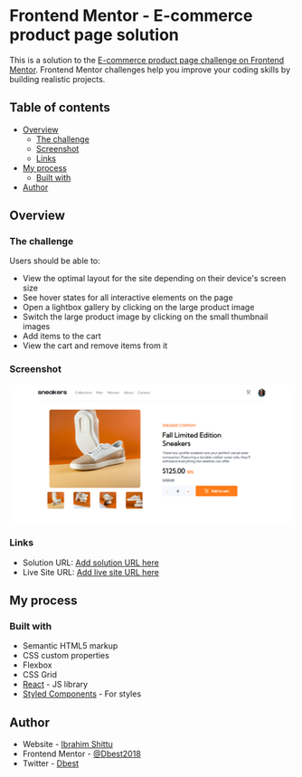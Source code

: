 # Frontend Mentor - E-commerce product page solution

This is a solution to the [E-commerce product page challenge on Frontend Mentor](https://www.frontendmentor.io/challenges/ecommerce-product-page-UPsZ9MJp6). Frontend Mentor challenges help you improve your coding skills by building realistic projects.

## Table of contents

- [Overview](#overview)
  - [The challenge](#the-challenge)
  - [Screenshot](#screenshot)
  - [Links](#links)
- [My process](#my-process)
  - [Built with](#built-with)
- [Author](#author)

## Overview

### The challenge

Users should be able to:

- View the optimal layout for the site depending on their device's screen size
- See hover states for all interactive elements on the page
- Open a lightbox gallery by clicking on the large product image
- Switch the large product image by clicking on the small thumbnail images
- Add items to the cart
- View the cart and remove items from it

### Screenshot

![](./src/images/screenshot.png)

### Links

- Solution URL: [Add solution URL here](https://github.com/Dbest2018/ecommerce_product)
- Live Site URL: [Add live site URL here](https://ecommerce-product-v1.netlify.app)

## My process

### Built with

- Semantic HTML5 markup
- CSS custom properties
- Flexbox
- CSS Grid
- [React](https://reactjs.org/) - JS library
- [Styled Components](https://styled-components.com/) - For styles

## Author

- Website - [Ibrahim Shittu](https://iam-ibrahim.netlify.app)
- Frontend Mentor - [@Dbest2018](https://www.frontendmentor.io/profile/Dbest2018)
- Twitter - [Dbest](https://www.twitter.com/@iamDbest20)
